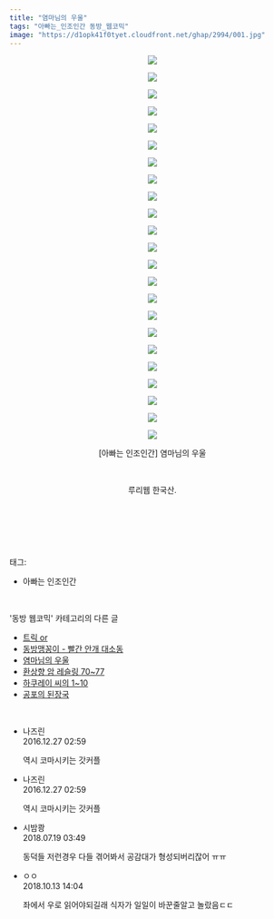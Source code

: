 ```yaml
---
title: "염마님의 우울"
tags: "아빠는_인조인간 동방_웹코믹"
image: "https://d1opk41f0tyet.cloudfront.net/ghap/2994/001.jpg"
---
```

<div class="article">
<p style="text-align: center; clear: none; float: none;"><img src="{{ site.imgserver10 }}/ghap/2994/001.jpg"/></p>
<p style="text-align: center; clear: none; float: none;"><img src="{{ site.imgserver10 }}/ghap/2994/002.jpg"/></p>
<p style="text-align: center; clear: none; float: none;"><img src="{{ site.imgserver10 }}/ghap/2994/003.jpg"/></p>
<p style="text-align: center; clear: none; float: none;"><img src="{{ site.imgserver10 }}/ghap/2994/004.jpg"/></p>
<p style="text-align: center; clear: none; float: none;"><img src="{{ site.imgserver10 }}/ghap/2994/005.jpg"/></p>
<p style="text-align: center; clear: none; float: none;"><img src="{{ site.imgserver10 }}/ghap/2994/006.jpg"/></p>
<p style="text-align: center; clear: none; float: none;"><img src="{{ site.imgserver10 }}/ghap/2994/007.jpg"/></p>
<p style="text-align: center; clear: none; float: none;"><img src="{{ site.imgserver10 }}/ghap/2994/008.jpg"/></p>
<p style="text-align: center; clear: none; float: none;"><img src="{{ site.imgserver10 }}/ghap/2994/009.jpg"/></p>
<p style="text-align: center; clear: none; float: none;"><img src="{{ site.imgserver10 }}/ghap/2994/010.jpg"/></p>
<p style="text-align: center; clear: none; float: none;"><img src="{{ site.imgserver10 }}/ghap/2994/011.jpg"/></p>
<p style="text-align: center; clear: none; float: none;"><img src="{{ site.imgserver10 }}/ghap/2994/012.jpg"/></p>
<p style="text-align: center; clear: none; float: none;"><img src="{{ site.imgserver10 }}/ghap/2994/013.jpg"/></p>
<p style="text-align: center; clear: none; float: none;"><img src="{{ site.imgserver10 }}/ghap/2994/014.jpg"/></p>
<p style="text-align: center; clear: none; float: none;"><img src="{{ site.imgserver10 }}/ghap/2994/015.jpg"/></p>
<p style="text-align: center; clear: none; float: none;"><img src="{{ site.imgserver10 }}/ghap/2994/016.jpg"/></p>
<p style="text-align: center; clear: none; float: none;"><img src="{{ site.imgserver10 }}/ghap/2994/017.jpg"/></p>
<p style="text-align: center; clear: none; float: none;"><img src="{{ site.imgserver10 }}/ghap/2994/018.jpg"/></p>
<p style="text-align: center; clear: none; float: none;"><img src="{{ site.imgserver10 }}/ghap/2994/019.jpg"/></p>
<p style="text-align: center; clear: none; float: none;"><img src="{{ site.imgserver10 }}/ghap/2994/020.jpg"/></p>
<p style="text-align: center; clear: none; float: none;"><img src="{{ site.imgserver10 }}/ghap/2994/021.jpg"/></p>
<p style="text-align: center; clear: none; float: none;"><img src="{{ site.imgserver10 }}/ghap/2994/022.jpg"/></p>
<p style="text-align: center; clear: none; float: none;"><img src="{{ site.imgserver10 }}/ghap/2994/023.jpg"/></p>
<p style="text-align: center; clear: none; float: none;">[아빠는 인조인간] 염마님의 우울</p>
<p style="text-align: center; clear: none; float: none;"><br/></p>
<p style="text-align: center; clear: none; float: none;">루리웹 한국산.</p>
<p style="text-align: center; clear: none; float: none;"><br/></p>
<p><br/></p>
</div><br/>
<div class="tagTrail">
<p>태그: </p>
<ul>
<li>아빠는 인조인간</li>
</ul>
</div><br/>
<div class="another">
<p>'동방 웹코믹' 카테고리의 다른 글</p>
<ul>
<li><a href="/ghap_3002">트릭 or</a></li>
<li><a href="/ghap_3001">동방맹꽁이 - 빨간 안개 대소동</a></li>
<li><a href="/ghap_2994">염마님의 우울</a></li>
<li><a href="/ghap_2992">환상향 암 레슬링 70~77</a></li>
<li><a href="/ghap_2991">하쿠레이 씨의 1~10</a></li>
<li><a href="/ghap_2990">공포의 된장국</a></li>
</ul>
</div><br/>
<div class="cb_module cb_fluid">
<div class="cb_wrt cb_profile">
<div class="comment">
<ul>
<li class="cb_thumb_off" id="comment14877747">
<div class="cb_comment_area">
<div class="cb_info_area">
<div class="cb_section">
<span class="cb_nick_name">나즈린</span>
</div>
<div class="cb_section">
<span class="cb_date">2016.12.27 02:59 </span>
</div>
</div>
<div class="cb_dsc_comment">
<p class="cb_dsc">
											역시 코마시키는 갓커플
										</p>
</div>
</div></li>
<li class="cb_thumb_off" id="comment14877748">
<div class="cb_comment_area">
<div class="cb_info_area">
<div class="cb_section">
<span class="cb_nick_name">나즈린</span>
</div>
<div class="cb_section">
<span class="cb_date">2016.12.27 02:59 </span>
</div>
</div>
<div class="cb_dsc_comment">
<p class="cb_dsc">
											역시 코마시키는 갓커플
										</p>
</div>
</div></li>
<li class="cb_thumb_off" id="comment15289689">
<div class="cb_comment_area">
<div class="cb_info_area">
<div class="cb_section">
<span class="cb_nick_name">시밤쾅</span>
</div>
<div class="cb_section">
<span class="cb_date">2018.07.19 03:49 </span>
</div>
</div>
<div class="cb_dsc_comment">
<p class="cb_dsc">
											동덕들 저런경우 다들 겪어봐서 공감대가 형성되버리잖어 ㅠㅠ
										</p>
</div>
</div></li>
<li class="cb_thumb_off" id="comment15354099">
<div class="cb_comment_area">
<div class="cb_info_area">
<div class="cb_section">
<span class="cb_nick_name">ㅇㅇ</span>
</div>
<div class="cb_section">
<span class="cb_date">2018.10.13 14:04 </span>
</div>
</div>
<div class="cb_dsc_comment">
<p class="cb_dsc">
											좌에서 우로 읽어야되길래 식자가 일일이 바꾼줄알고 놀랐음ㄷㄷ
										</p>
</div>
</div></li>
</ul>
</div>
</div><!-- commentList close -->
</div><br/>
